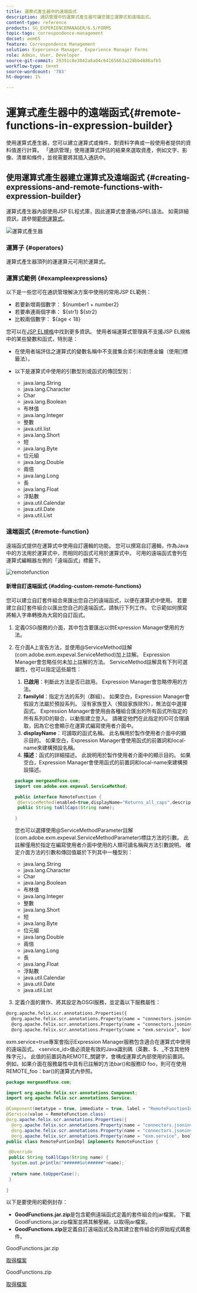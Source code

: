 ```yaml
---
title: 運算式產生器中的遠端函式
description: 通訊管理中的運算式產生器可讓您建立運算式和遠端函式。
content-type: reference
products: SG_EXPERIENCEMANAGER/6.5/FORMS
topic-tags: correspondence-management
docset: aem65
feature: Correspondence Management
solution: Experience Manager, Experience Manager Forms
role: Admin, User, Developer
source-git-commit: 29391c8e3042a8a04c64165663a228bb4886afb5
workflow-type: tm+mt
source-wordcount: '783'
ht-degree: 1%

---
```


# 運算式產生器中的遠端函式{#remote-functions-in-expression-builder}

使用運算式產生器，您可以建立運算式或條件，對資料字典或一般使用者提供的資料值進行計算。 「通訊管理」使用運算式評估的結果來選取資產，例如文字、影像、清單和條件，並視需要將其插入通訊中。

## 使用運算式產生器建立運算式及遠端函式 {#creating-expressions-and-remote-functions-with-expression-builder}

運算式產生器內部使用JSP EL程式庫，因此運算式會遵循JSPEL語法。 如需詳細資訊，請參閱[範例運算式](#exampleexpressions)。

![運算式產生器](assets/expressionbuilder.png)

### 運算子 {#operators}

運算式產生器頂列的運運算元可用於運算式。

### 運算式範例 {#exampleexpressions}

以下是一些您可在通訊管理解決方案中使用的常用JSP EL範例：

* 若要新增兩個數字： ${number1 + number2}
* 若要串連兩個字串： ${str1} ${str2}
* 比較兩個數字： ${age &lt; 18}

您可以在[JSP EL規格](https://download.oracle.com/otn-pub/jcp/jsp-2.1-fr-spec-oth-JSpec/jsp-2_1-fr-spec-el.pdf)中找到更多資訊。 使用者端運算式管理員不支援JSP EL規格中的某些變數和函式，特別是：

* 在使用者端評估之運算式的變數名稱中不支援集合索引和對應金鑰（使用[]標籤法）。
* 以下是運算式中使用的引數型別或函式的傳回型別：

   * java.lang.String
   * java.lang.Character
   * Char
   * java.lang.Boolean
   * 布林值
   * java.lang.Integer
   * 整數
   * java.util.list
   * java.lang.Short
   * 短
   * java.lang.Byte
   * 位元組
   * java.lang.Double
   * 兩倍
   * java.lang.Long
   * 長
   * java.lang.Float
   * 浮點數
   * java.util.Calendar
   * java.util.Date
   * java.util.List

### 遠端函式 {#remote-function}

遠端函式提供在運算式中使用自訂邏輯的功能。 您可以撰寫自訂邏輯，作為Java中的方法用於運算式中，而相同的函式可用於運算式中。 可用的遠端函式會列在運算式編輯器左側的「遠端函式」標籤下。

![remotefunction](assets/remotefunction.png)

#### 新增自訂遠端函式 {#adding-custom-remote-functions}

您可以建立自訂套件組合來匯出您自己的遠端函式，以便在運算式中使用。 若要建立自訂套件組合以匯出您自己的遠端函式，請執行下列工作。 它示範如何撰寫將輸入字串轉換為大寫的自訂函式。

1. 定義OSGi服務的介面，其中包含要匯出以供Expression Manager使用的方法。
1. 在介面A上宣告方法，並使用@ServiceMethod註解(com.adobe.exm.expeval.ServiceMethod)加上註解。 Expression Manager會忽略任何未加上註解的方法。 ServiceMethod註解具有下列可選屬性，也可以指定這些屬性：

   1. **已啟用**：判斷此方法是否已啟用。 Expression Manager會忽略停用的方法。
   1. **familyId**：指定方法的系列（群組）。 如果空白，Expression Manager會假設方法屬於預設系列。 沒有家族登入（預設家族除外），無法從中選擇函式。 Expression Manager會使用由各種組合匯出的所有函式所指定的所有系列ID的聯合，以動態建立登入。 請確定他們在此指定的ID可合理讀取，因為它也會顯示在運算式編寫使用者介面中。
   1. **displayName**：可讀取的函式名稱。 此名稱用於製作使用者介面中的顯示目的。 如果空白，Expression Manager會使用函式的前置詞和local-name來建構預設名稱。
   1. **描述**：函式的詳細描述。 此說明用於製作使用者介面中的顯示目的。 如果空白，Expression Manager會使用函式的前置詞和local-name來建構預設描述。

   ```java
   package mergeandfuse.com;
   import com.adobe.exm.expeval.ServiceMethod;
   
   public interface RemoteFunction {
    @ServiceMethod(enabled=true,displayName="Returns_all_caps",description="Function to convert to all CAPS", familyId="remote")
    public String toAllCaps(String name);
   
   }
   ```

   您也可以選擇使用@ServiceMethodParameter註解(com.adobe.exm.expeval.ServiceMethodParameter)標註方法的引數。 此註解僅用於指定在編寫使用者介面中使用的人類可讀名稱與方法引數說明。 確定介面方法的引數和傳回值屬於下列其中一種型別：

   * java.lang.String
   * java.lang.Character
   * Char
   * java.lang.Boolean
   * 布林值
   * java.lang.Integer
   * 整數
   * java.lang.Short
   * 短
   * java.lang.Byte
   * 位元組
   * java.lang.Double
   * 兩倍
   * java.lang.Long
   * 長
   * java.lang.Float
   * 浮點數
   * java.util.Calendar
   * java.util.Date
   * java.util.List

1. 定義介面的實作、將其設定為OSGI服務，並定義以下服務屬性：

```jsp
@org.apache.felix.scr.annotations.Properties({
  @org.apache.felix.scr.annotations.Property(name = "connectors.jsoninvoker", boolValue = true),
  @org.apache.felix.scr.annotations.Property(name = "connectors.jsoninvoker.alias", value = "<service_id>"),
  @org.apache.felix.scr.annotations.Property(name = "exm.service", boolValue = true)})
```

exm.service=true專案會指示Expression Manager服務包含適合在運算式中使用的遠端函式。 &lt;service_id>值必須是有效的Java識別碼（英數、$、_不含其他特殊字元）。 此值的前置詞為REMOTE_關鍵字，會構成運算式內部使用的前置詞。 例如，如果介面在服務屬性中具有已註解的方法bar()和服務ID foo，則可在使用REMOTE_foo：bar()的運算式內參照。

```java
package mergeandfuse.com;

import org.apache.felix.scr.annotations.Component;
import org.apache.felix.scr.annotations.Service;

@Component(metatype = true, immediate = true, label = "RemoteFunctionImpl")
@Service(value = RemoteFunction.class)
@org.apache.felix.scr.annotations.Properties({
  @org.apache.felix.scr.annotations.Property(name = "connectors.jsoninvoker", boolValue = true),
  @org.apache.felix.scr.annotations.Property(name = "connectors.jsoninvoker.alias", value = "test1"),
  @org.apache.felix.scr.annotations.Property(name = "exm.service", boolValue = true)})
public class RemoteFuntionImpl implements RemoteFunction {

 @Override
 public String toAllCaps(String name) {
  System.out.println("######Got######"+name);
  
  return name.toUpperCase();
 }
 
}
```

以下是要使用的範例封存：

* **GoodFunctions.jar.zip**&#x200B;是包含範例遠端函式定義的套件組合的jar檔案。 下載GoodFunctions.jar.zip檔案並將其解壓縮，以取得jar檔案。
* **GoodFunctions.zip**&#x200B;是定義自訂遠端函式及為其建立套件組合的原始程式碼套件。

GoodFunctions.jar.zip

[取得檔案](assets/goodfunctions.jar.zip)

GoodFunctions.zip

[取得檔案](assets/goodfunctions.zip)
